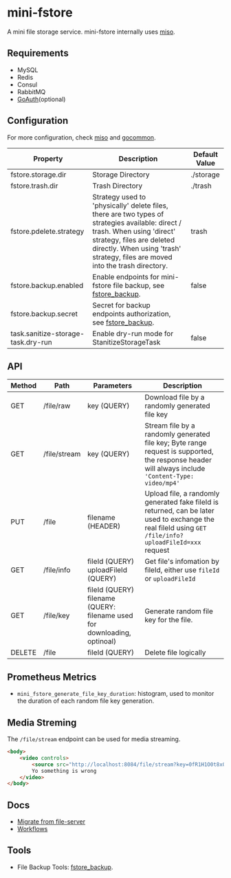 # mini-fstore

A mini file storage service. mini-fstore internally uses [miso](https://github.com/curtisnewbie/miso).

## Requirements

- MySQL
- Redis
- Consul
- RabbitMQ
- [GoAuth](https://github.com/CurtisNewbie/goauth)(optional)

## Configuration

For more configuration, check [miso](https://github.com/curtisnewbie/miso) and [gocommon](https://github.com/CurtisNewbie/gocommon).

| Property                           | Description                                                                                                                                                                                                                               | Default Value |
|------------------------------------|-------------------------------------------------------------------------------------------------------------------------------------------------------------------------------------------------------------------------------------------|---------------|
| fstore.storage.dir                 | Storage Directory                                                                                                                                                                                                                         | ./storage     |
| fstore.trash.dir                   | Trash Directory                                                                                                                                                                                                                           | ./trash       |
| fstore.pdelete.strategy            | Strategy used to 'physically' delete files, there are two types of strategies available: direct / trash. When using 'direct' strategy, files are deleted directly. When using 'trash' strategy, files are moved into the trash directory. | trash         |
| fstore.backup.enabled              | Enable endpoints for mini-fstore file backup, see [fstore_backup](https://github.com/curtisnewbie/fstore_backup).                                                                                                                         | false         |
| fstore.backup.secret               | Secret for backup endpoints authorization, see [fstore_backup](https://github.com/curtisnewbie/fstore_backup).                                                                                                                            |               |
| task.sanitize-storage-task.dry-run | Enable dry-run mode for StanitizeStorageTask                                                                                                                                                                                              | false         |

## API

| Method | Path         | Parameters                                                                  | Description                                                                                                                                              |
|--------|--------------|-----------------------------------------------------------------------------|----------------------------------------------------------------------------------------------------------------------------------------------------------|
| GET    | /file/raw    | key (QUERY)                                                                 | Download file by a randomly generated file key                                                                                                           |
| GET    | /file/stream | key (QUERY)                                                                 | Stream file by a randomly generated file key; Byte range request is supported, the response header will always include `'Content-Type: video/mp4'`       |
| PUT    | /file        | filename (HEADER)                                                           | Upload file, a randomly generated fake fileId is returned, can be later used to exchange the real fileId using `GET /file/info?uploadFileId=xxx` request |
| GET    | /file/info   | fileId (QUERY)<br>uploadFileId (QUERY)                                      | Get file's infomation by fileId, either use `fileId` or `uploadFileId`                                                                                   |
| GET    | /file/key    | fileId (QUERY)<br>filename (QUERY: filename used for downloading, optinoal) | Generate random file key for the file.                                                                                                                   |
| DELETE | /file        | fileId (QUERY)                                                              | Delete file logically                                                                                                                                    |

## Prometheus Metrics

- `mini_fstore_generate_file_key_duration`: histogram, used to monitor the duration of each random file key generation.

## Media Streming

The `/file/stream` endpoint can be used for media streaming.

```html
<body>
    <video controls>
        <source src="http://localhost:8084/file/stream?key=0fR1H1O0t8xQZjPzbGz4lRx%2FbPacIg" type="video/mp4">
        Yo something is wrong
    </video>
</body>
```

## Docs

- [Migrate from file-server](./doc/file_server_migration.md)
- [Workflows](./doc/workflow.md)

## Tools

- File Backup Tools: [fstore_backup](https://github.com/CurtisNewbie/fstore_backup).